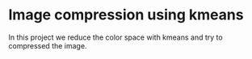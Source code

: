 # Image compression using kmeans

In this project we reduce the color space with kmeans and try to compressed the image.
